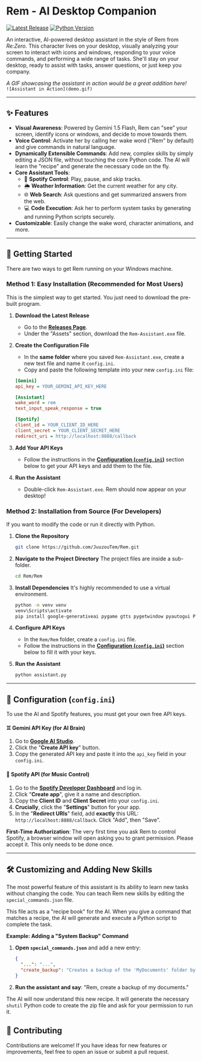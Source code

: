 # Rem - AI Desktop Companion

[![Latest Release](https://img.shields.io/github/v/release/JuuzouTem/Rem?style=for-the-badge&label=Latest%20Release)](https://github.com/JuuzouTem/Rem/releases/latest)
[![Python Version](https://img.shields.io/badge/python-3.9%2B-blue?style=for-the-badge)](https://www.python.org/)

An interactive, AI-powered desktop assistant in the style of Rem from *Re:Zero*. This character lives on your desktop, visually analyzing your screen to interact with icons and windows, responding to your voice commands, and performing a wide range of tasks. She'll stay on your desktop, ready to assist with tasks, answer questions, or just keep you company.

*A GIF showcasing the assistant in action would be a great addition here!*  
`![Assistant in Action](demo.gif)`

---

## ✨ Features

*   **Visual Awareness**: Powered by Gemini 1.5 Flash, Rem can "see" your screen, identify icons or windows, and decide to move towards them.
*   **Voice Control**: Activate her by calling her wake word ("Rem" by default) and give commands in natural language.
*   **Dynamically Extensible Commands**: Add new, complex skills by simply editing a JSON file, without touching the core Python code. The AI will learn the "recipe" and generate the necessary code on the fly.
*   **Core Assistant Tools**:
    *   🎵 **Spotify Control**: Play, pause, and skip tracks.
    *   🌦️ **Weather Information**: Get the current weather for any city.
    *   🌐 **Web Search**: Ask questions and get summarized answers from the web.
    *   💻 **Code Execution**: Ask her to perform system tasks by generating and running Python scripts securely.
*   **Customizable**: Easily change the wake word, character animations, and more.

---

## 🚀 Getting Started

There are two ways to get Rem running on your Windows machine.

### Method 1: Easy Installation (Recommended for Most Users)

This is the simplest way to get started. You just need to download the pre-built program.

1.  **Download the Latest Release**
    *   Go to the **[Releases Page](https://github.com/JuuzouTem/Rem/releases/latest)**.
    *   Under the "Assets" section, download the `Rem-Assistant.exe` file.

2.  **Create the Configuration File**
    *   In the **same folder** where you saved `Rem-Assistant.exe`, create a new text file and name it `config.ini`.
    *   Copy and paste the following template into your new `config.ini` file:
      ```ini
      [Gemini]
      api_key = YOUR_GEMINI_API_KEY_HERE

      [Assistant]
      wake_word = rem
      text_input_speak_response = true

      [Spotify]
      client_id = YOUR_CLIENT_ID_HERE
      client_secret = YOUR_CLIENT_SECRET_HERE
      redirect_uri = http://localhost:8888/callback
      ```

3.  **Add Your API Keys**
    *   Follow the instructions in the **[Configuration (`config.ini`)](#-configuration-configini)** section below to get your API keys and add them to the file.

4.  **Run the Assistant**
    *   Double-click `Rem-Assistant.exe`. Rem should now appear on your desktop!

### Method 2: Installation from Source (For Developers)

If you want to modify the code or run it directly with Python.

1.  **Clone the Repository**
    ```bash
    git clone https://github.com/JuuzouTem/Rem.git
    ```

2.  **Navigate to the Project Directory**
    The project files are inside a sub-folder.
    ```bash
    cd Rem/Rem
    ```

3.  **Install Dependencies**
    It's highly recommended to use a virtual environment.
    ```bash
    python -m venv venv
    venv\Scripts\activate
    pip install google-generativeai pygame gtts pygetwindow pyautogui Pillow speechrecognition spotipy
    ```

4.  **Configure API Keys**
    *   In the `Rem/Rem` folder, create a `config.ini` file.
    *   Follow the instructions in the **[Configuration (`config.ini`)](#-configuration-configini)** section below to fill it with your keys.

5.  **Run the Assistant**
    ```bash
    python assistant.py
    ```

---

## 🔧 Configuration (`config.ini`)

To use the AI and Spotify features, you must get your own free API keys.

#### ♊ Gemini API Key (for AI Brain)

1.  Go to **[Google AI Studio](https://aistudio.google.com/app/apikey)**.
2.  Click the "**Create API key**" button.
3.  Copy the generated API key and paste it into the `api_key` field in your `config.ini`.

#### 🎵 Spotify API (for Music Control)

1.  Go to the **[Spotify Developer Dashboard](https://developer.spotify.com/dashboard)** and log in.
2.  Click "**Create app**", give it a name and description.
3.  Copy the **Client ID** and **Client Secret** into your `config.ini`.
4.  **Crucially**, click the "**Settings**" button for your app.
5.  In the "**Redirect URIs**" field, add **exactly** this URL: `http://localhost:8888/callback`. Click "Add", then "Save".

**First-Time Authorization**: The very first time you ask Rem to control Spotify, a browser window will open asking you to grant permission. Please accept it. This only needs to be done once.

---

## 🛠️ Customizing and Adding New Skills

The most powerful feature of this assistant is its ability to learn new tasks without changing the code. You can teach Rem new skills by editing the `special_commands.json` file.

This file acts as a "recipe book" for the AI. When you give a command that matches a recipe, the AI will generate and execute a Python script to complete the task.

**Example: Adding a "System Backup" Command**

1.  **Open `special_commands.json`** and add a new entry:

    ```json
    {
      "...": "...",
      "create_backup": "Creates a backup of the 'MyDocuments' folder by zipping it to the Desktop. Use python's 'shutil' library, specifically 'shutil.make_archive'. The backup should be named 'docs_backup'."
    }
    ```

2.  **Run the assistant and say**: "Rem, create a backup of my documents."

The AI will now understand this new recipe. It will generate the necessary `shutil` Python code to create the zip file and ask for your permission to run it.

## 🤝 Contributing

Contributions are welcome! If you have ideas for new features or improvements, feel free to open an issue or submit a pull request.
